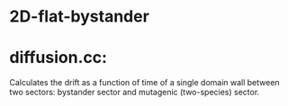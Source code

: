 # 2D-flat-bystander

# diffusion.cc:

Calculates the drift as a function of time of a single domain wall between two sectors: bystander sector and mutagenic (two-species) sector.
